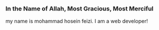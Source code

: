 ### In the Name of Allah, Most Gracious, Most Merciful

my name is mohammad hosein feizi. I am a web developer!
